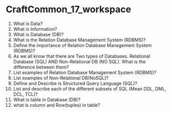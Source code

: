 # CraftCommon_17_workspace 
1.	What is Data?
2.	What is Information?
3.	What is Database (DB)?
4.	What is the Relation Database Management System (RDBMS)?
5.	Define the importance of Relation Database Management System (RDBMS)?
6.  As we all know that there are Two types of Databases. Relational Database (SQL) AND Non-Relational DB (NO SQL). What is the difference between them?
7.	List examples of Relation Database Management System (RDBMS)?
8.	List examples of Non-Relational DB(NoSQL)? 
9.	Define and Describe is Structured Query Language (SQL)?
10.	List and describe each of the different subsets of SQL (Mean DDL, DML, DCL, TCL)?
11.	What is table in Database (DB)?
12.	what is column and Row(tuples) in table?







